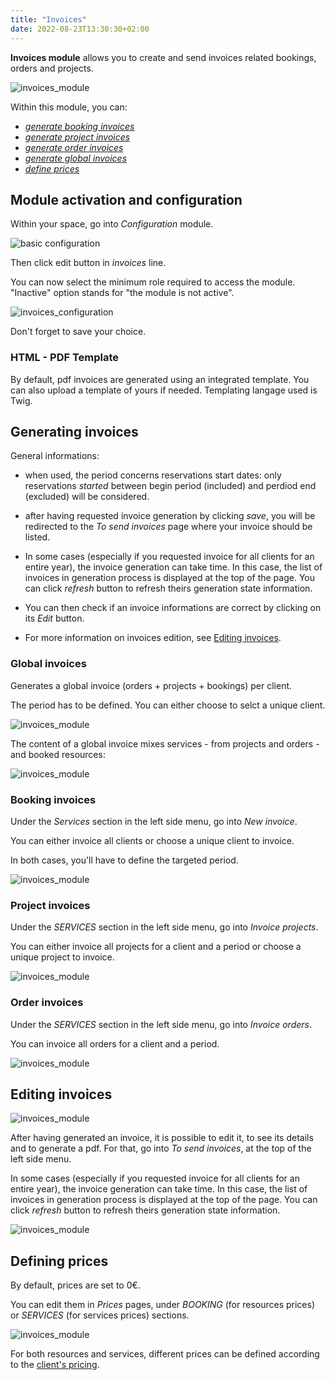 ```yaml
---
title: "Invoices"
date: 2022-08-23T13:30:30+02:00
---
```



**Invoices module** allows you to create and send invoices related bookings, orders and projects.

![invoices_module](../../../invoices_module_5.png)

Within this module, you can:
- [*generate booking invoices*](./#booking-invoices)
- [*generate project invoices*](./#project-invoices)
- [*generate order invoices*](./#order-invoices)
- [*generate global invoices*](./#global-invoices)
- [*define prices*](./#defining-prices)

## Module activation and configuration

Within your space, go into _Configuration_ module.

![basic configuration](../../../basic_configuration_1.png)

Then click edit button in _invoices_ line.

You can now select the minimum role required to access the module. "Inactive" option stands for "the module is not active".

![invoices_configuration](../../../invoices_module_0.png)

Don't forget to save your choice.

### HTML - PDF Template

By default, pdf invoices are generated using an integrated template. You can also upload a template of yours if needed. Templating langage used is Twig.

## Generating invoices

General informations:

- when used, the period concerns reservations start dates: only reservations *started* between begin period (included) and perdiod end (excluded) will be considered.

- after having requested invoice generation by clicking *save*, you will be redirected to the *To send invoices* page where your invoice should be listed.
- In some cases (especially if you requested invoice for all clients for an entire year), the invoice generation can take time.
In this case, the list of invoices in generation process is displayed at the top of the page. You can click *refresh* button to refresh theirs generation state information.

- You can then check if an invoice informations are correct by clicking on its *Edit* button.

- For more information on invoices edition, see [Editing invoices](./#editing-invoices).

### Global invoices

Generates a global invoice (orders + projects + bookings) per client.

The period has to be defined. You can either choose to selct a unique client.

![invoices_module](../../../invoices_module_7.png)

The content of a global invoice mixes services - from projects and orders - and booked resources:

![invoices_module](../../../invoices_module_8.png)

### Booking invoices

Under the *Services* section in the left side menu, go into *New invoice*.

You can either invoice all clients or choose a unique client to invoice.

In both cases, you'll have to define the targeted period.

![invoices_module](../../../invoices_module_1.png)

### Project invoices

Under the *SERVICES* section in the left side menu, go into *Invoice projects*.

You can either invoice all projects for a client and a period or choose a unique project to invoice.

![invoices_module](../../../invoices_module_3.png)

### Order invoices

Under the *SERVICES* section in the left side menu, go into *Invoice orders*.

You can invoice all orders for a client and a period.

![invoices_module](../../../invoices_module_4.png)

## Editing invoices

![invoices_module](../../../invoices_module_5.png)

After having generated an invoice, it is possible to edit it, to see its details and to generate a pdf. For that, go into *To send invoices*, at the top of the left side menu.

In some cases (especially if you requested invoice for all clients for an entire year), the invoice generation can take time.
In this case, the list of invoices in generation process is displayed at the top of the page. You can click *refresh* button to refresh theirs generation state information.

![invoices_module](../../../invoices_module_2.png)

## Defining prices

By default, prices are set to 0€.

You can edit them in *Prices* pages, under *BOOKING* (for resources prices) or *SERVICES* (for services prices) sections.

![invoices_module](../../../invoices_module_6.png)

For both resources and services, different prices can be defined according to the [client's pricing](../../module/clients/#pricing).
